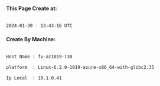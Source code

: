 
   
#### This Page Create at:

```bash

2024-01-30 - 13:43:16 UTC

```

#### Create By Machine:

```bash

Host Name : fv-az1019-130

platform  : Linux-6.2.0-1019-azure-x86_64-with-glibc2.35

Ip Local  : 10.1.0.41

```

